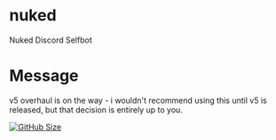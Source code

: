 # nuked
Nuked Discord Selfbot

# Message
v5 overhaul is on the way - i wouldn't recommend using this until v5 is released, but that decision is entirely up to you. 

[![GitHub Size](https://img.shields.io/github/repo-size/coital/nuked?style=flat-square)]()


